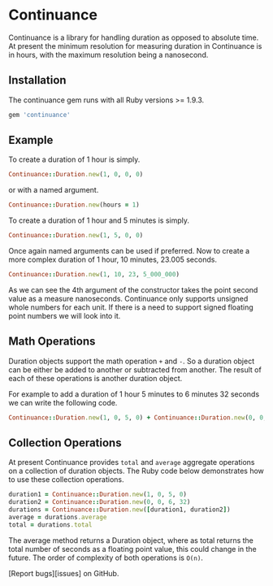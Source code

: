 Continuance
===========

Continuance is a library for handling duration as opposed to absolute time.
At present the minimum resolution for measuring duration in Continuance is in hours, with
the maximum resolution being a nanosecond.

## Installation

The continuance gem runs with all Ruby versions >= 1.9.3.

```ruby
gem 'continuance'
```

## Example

To create a duration of 1 hour is simply.

```ruby
Continuance::Duration.new(1, 0, 0, 0)
```

or with a named argument.

```ruby
Continuance::Duration.new(hours = 1)
```

To create a duration of 1 hour and 5 minutes is simply.

```ruby
Continuance::Duration.new(1, 5, 0, 0)
```

Once again named arguments can be used if preferred. Now to create a more complex duration of 1 hour, 10 minutes, 23.005 seconds.

```ruby
Continuance::Duration.new(1, 10, 23, 5_000_000)
```

As we can see the 4th argument of the constructor takes the point second value as a measure nanoseconds. Continuance only supports unsigned whole numbers for each unit. If there is a need to support signed floating point numbers we will look into it.

## Math Operations

Duration objects support the math operation `+` and `-`. So a duration object can be either be added to another or subtracted from another. The result of each of these operations is another duration object.

For example to add a duration of 1 hour 5 minutes to 6 minutes 32 seconds we can write the following code.

 ```ruby
Continuance::Duration.new(1, 0, 5, 0) + Continuance::Duration.new(0, 0, 6, 32)
```

## Collection Operations

At present Continuance provides `total` and `average` aggregate operations on a collection of duration objects. The Ruby code below demonstrates how to use these collection operations.

 ```ruby
duration1 = Continuance::Duration.new(1, 0, 5, 0)
duration2 = Continuance::Duration.new(0, 0, 6, 32)
durations = Continuance::Duration.new([duration1, duration2])
average = durations.average
total = durations.total
```

The average method returns a Duration object, where as total returns the total number of seconds as a floating point value, this could change in the future. The order of complexity of both operations is `O(n)`.

[Report bugs][issues] on GitHub.